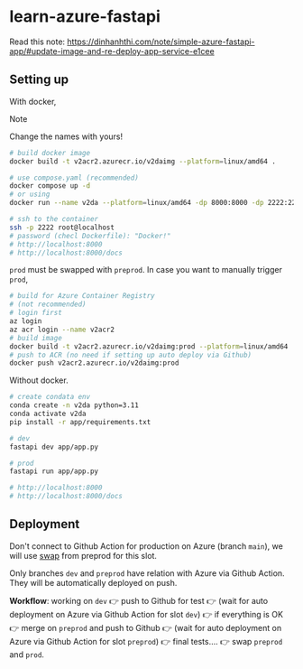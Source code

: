 # learn-azure-fastapi

Read this note: https://dinhanhthi.com/note/simple-azure-fastapi-app/#update-image-and-re-deploy-app-service-e1cee

## Setting up

With docker,

> [!NOTE]
> Change the names with yours!

```bash
# build docker image
docker build -t v2acr2.azurecr.io/v2daimg --platform=linux/amd64 .

# use compose.yaml (recommended)
docker compose up -d
# or using
docker run --name v2da --platform=linux/amd64 -dp 8000:8000 -dp 2222:2222 -v ./app:/app v2acr2.azurecr.io/v2daimg

# ssh to the container
ssh -p 2222 root@localhost
# password (checl Dockerfile): "Docker!"
# http://localhost:8000
# http://localhost:8000/docs
```

`prod` must be swapped with `preprod`. In case you want to manually trigger `prod`,

```bash
# build for Azure Container Registry
# (not recommended)
# login first
az login
az acr login --name v2acr2
# build image
docker build -t v2acr2.azurecr.io/v2daimg:prod --platform=linux/amd64 .
# push to ACR (no need if setting up auto deploy via Github)
docker push v2acr2.azurecr.io/v2daimg:prod
```

Without docker.

```bash
# create condata env
conda create -n v2da python=3.11
conda activate v2da
pip install -r app/requirements.txt

# dev
fastapi dev app/app.py

# prod
fastapi run app/app.py

# http://localhost:8000
# http://localhost:8000/docs
```

## Deployment

Don't connect to Github Action for production on Azure (branch `main`), we will use [swap](https://learn.microsoft.com/en-us/azure/app-service/deploy-staging-slots?tabs=portal#swap-two-slots) from preprod for this slot.

Only branches `dev` and `preprod` have relation with Azure via Github Action. They will be automatically deployed on push.

**Workflow**: working on `dev` 👉 push to Github for test 👉 (wait for auto deployment on Azure via Github Action for slot `dev`) 👉 if everything is OK 👉 merge on `preprod` and push to Github 👉 (wait for auto deployment on Azure via Github Action for slot `preprod`) 👉 final tests.... 👉 swap `preprod` and `prod`.